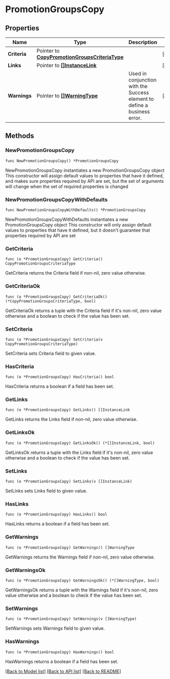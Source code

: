 # PromotionGroupsCopy

## Properties

Name | Type | Description | Notes
------------ | ------------- | ------------- | -------------
**Criteria** | Pointer to [**CopyPromotionGroupsCriteriaType**](CopyPromotionGroupsCriteriaType.md) |  | [optional] 
**Links** | Pointer to [**[]InstanceLink**](InstanceLink.md) |  | [optional] 
**Warnings** | Pointer to [**[]WarningType**](WarningType.md) | Used in conjunction with the Success element to define a business error. | [optional] 

## Methods

### NewPromotionGroupsCopy

`func NewPromotionGroupsCopy() *PromotionGroupsCopy`

NewPromotionGroupsCopy instantiates a new PromotionGroupsCopy object
This constructor will assign default values to properties that have it defined,
and makes sure properties required by API are set, but the set of arguments
will change when the set of required properties is changed

### NewPromotionGroupsCopyWithDefaults

`func NewPromotionGroupsCopyWithDefaults() *PromotionGroupsCopy`

NewPromotionGroupsCopyWithDefaults instantiates a new PromotionGroupsCopy object
This constructor will only assign default values to properties that have it defined,
but it doesn't guarantee that properties required by API are set

### GetCriteria

`func (o *PromotionGroupsCopy) GetCriteria() CopyPromotionGroupsCriteriaType`

GetCriteria returns the Criteria field if non-nil, zero value otherwise.

### GetCriteriaOk

`func (o *PromotionGroupsCopy) GetCriteriaOk() (*CopyPromotionGroupsCriteriaType, bool)`

GetCriteriaOk returns a tuple with the Criteria field if it's non-nil, zero value otherwise
and a boolean to check if the value has been set.

### SetCriteria

`func (o *PromotionGroupsCopy) SetCriteria(v CopyPromotionGroupsCriteriaType)`

SetCriteria sets Criteria field to given value.

### HasCriteria

`func (o *PromotionGroupsCopy) HasCriteria() bool`

HasCriteria returns a boolean if a field has been set.

### GetLinks

`func (o *PromotionGroupsCopy) GetLinks() []InstanceLink`

GetLinks returns the Links field if non-nil, zero value otherwise.

### GetLinksOk

`func (o *PromotionGroupsCopy) GetLinksOk() (*[]InstanceLink, bool)`

GetLinksOk returns a tuple with the Links field if it's non-nil, zero value otherwise
and a boolean to check if the value has been set.

### SetLinks

`func (o *PromotionGroupsCopy) SetLinks(v []InstanceLink)`

SetLinks sets Links field to given value.

### HasLinks

`func (o *PromotionGroupsCopy) HasLinks() bool`

HasLinks returns a boolean if a field has been set.

### GetWarnings

`func (o *PromotionGroupsCopy) GetWarnings() []WarningType`

GetWarnings returns the Warnings field if non-nil, zero value otherwise.

### GetWarningsOk

`func (o *PromotionGroupsCopy) GetWarningsOk() (*[]WarningType, bool)`

GetWarningsOk returns a tuple with the Warnings field if it's non-nil, zero value otherwise
and a boolean to check if the value has been set.

### SetWarnings

`func (o *PromotionGroupsCopy) SetWarnings(v []WarningType)`

SetWarnings sets Warnings field to given value.

### HasWarnings

`func (o *PromotionGroupsCopy) HasWarnings() bool`

HasWarnings returns a boolean if a field has been set.


[[Back to Model list]](../README.md#documentation-for-models) [[Back to API list]](../README.md#documentation-for-api-endpoints) [[Back to README]](../README.md)


